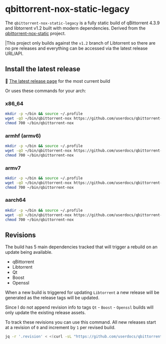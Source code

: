 # qbittorrent-nox-static-legacy

The `qbittorrent-nox-static-legacy` is a fully static build of qBittorrent 4.3.9 and libtorrent v1.2 built with modern dependencies. Derived from the [qbittorrent-nox-static](https://github.com/userdocs/qbittorrent-nox-static) project.

|This project only builds against the `v1.2` branch of Libtorrent so there are no pre releases and everything can be accessed via the latest release URL/API.

## Install the latest release

🔵 [The latest release page](https://github.com/userdocs/qbittorrent-nox-static-legacy/releases/latest) for the most current build

Or uses these commands for your arch:

### x86_64

```bash
mkdir -p ~/bin && source ~/.profile
wget -qO ~/bin/qbittorrent-nox https://github.com/userdocs/qbittorrent-nox-static-legacy/releases/latest/download/x86_64-qbittorrent-nox
chmod 700 ~/bin/qbittorrent-nox
```

### armhf (armv6)

```bash
mkdir -p ~/bin && source ~/.profile
wget -qO ~/bin/qbittorrent-nox https://github.com/userdocs/qbittorrent-nox-static-legacy/releases/latest/download/armhf-qbittorrent-nox
chmod 700 ~/bin/qbittorrent-nox
```

### armv7

```bash
mkdir -p ~/bin && source ~/.profile
wget -qO ~/bin/qbittorrent-nox https://github.com/userdocs/qbittorrent-nox-static-legacy/releases/latest/download/armv7-qbittorrent-nox
chmod 700 ~/bin/qbittorrent-nox
```

### aarch64

```bash
mkdir -p ~/bin && source ~/.profile
wget -qO ~/bin/qbittorrent-nox https://github.com/userdocs/qbittorrent-nox-static-legacy/releases/latest/download/aarch64-qbittorrent-nox
chmod 700 ~/bin/qbittorrent-nox
```

## Revisions

The build has 5 main dependencies tracked that will trigger a rebuild on an update being available.

-  qBittorrent
-  Libtorrent
-  Qt
-  Boost
-  Openssl

When a new build is triggered for updating `Libtorrent` a new release will be generated as the release tags will be updated.

Since I do not append revision info to tags `Qt` - `Boost` - `Openssl` builds will only update the existing release assets.

To track these revisions you can use this command. All new releases start at a revision of `0` and increment by `1` per revised build.

```bash
jq -r '.revision' < <(curl -sL "https://github.com/userdocs/qbittorrent-nox-static-legacy/releases/latest/download/dependency-version.json")
```
